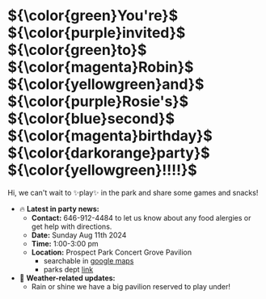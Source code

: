 
#  ${\color{green}You're}$ ${\color{purple}invited}$ ${\color{green}to}$ ${\color{magenta}Robin}$ ${\color{yellowgreen}and}$ ${\color{purple}Rosie's}$ ${\color{blue}second}$ ${\color{magenta}birthday}$ ${\color{darkorange}party}$ ${\color{yellowgreen}!!!!}$

Hi, we can't wait to ✨play✨ in the park and share some games and snacks!
 
- 🔥 **Latest in party news:**
  - **Contact:** 646-912-4484 to let us know about any food alergies or get help with directions.
  - **Date:** Sunday Aug 11th 2024
  - **Time:** 1:00-3:00 pm
  - **Location:** Prospect Park Concert Grove Pavilion
    - searchable in [google maps](https://maps.app.goo.gl/9zDRJPsYukrmJWTi6)
    - parks dept [link](https://www.prospectpark.org/visit-the-park/park-map/points-interest/points-interest-concert-grove-pavilion/)
- 👀 **Weather-related updates:**
  - Rain or shine we have a big pavilion reserved to play under!

